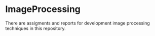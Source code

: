 # ImageProcessing
There are assigments and reports for development image processing techniques in this repository.
